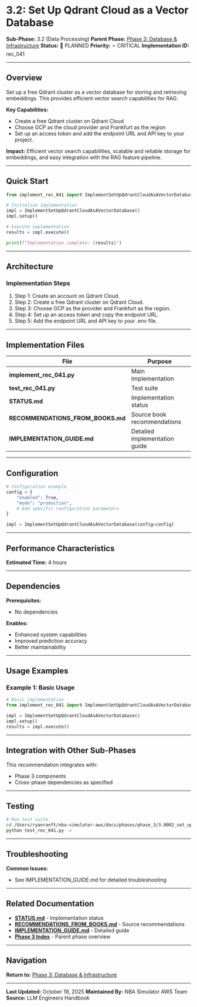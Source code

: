 # 3.2: Set Up Qdrant Cloud as a Vector Database

**Sub-Phase:** 3.2 (Data Processing)
**Parent Phase:** [Phase 3: Database & Infrastructure](../PHASE_3_INDEX.md)
**Status:** 🔵 PLANNED
**Priority:** ⭐ CRITICAL
**Implementation ID:** rec_041

---

## Overview

Set up a free Qdrant cluster as a vector database for storing and retrieving embeddings. This provides efficient vector search capabilities for RAG.

**Key Capabilities:**
- Create a free Qdrant cluster on Qdrant Cloud
- Choose GCP as the cloud provider and Frankfurt as the region
- Set up an access token and add the endpoint URL and API key to your project.

**Impact:**
Efficient vector search capabilities, scalable and reliable storage for embeddings, and easy integration with the RAG feature pipeline.

---

## Quick Start

```python
from implement_rec_041 import ImplementSetUpQdrantCloudAsAVectorDatabase

# Initialize implementation
impl = ImplementSetUpQdrantCloudAsAVectorDatabase()
impl.setup()

# Execute implementation
results = impl.execute()

print(f"Implementation complete: {results}")
```

---

## Architecture

### Implementation Steps

1. Step 1: Create an account on Qdrant Cloud.
2. Step 2: Create a free Qdrant cluster on Qdrant Cloud.
3. Step 3: Choose GCP as the provider and Frankfurt as the region.
4. Step 4: Set up an access token and copy the endpoint URL.
5. Step 5: Add the endpoint URL and API key to your .env file.

---

## Implementation Files

| File | Purpose |
|------|---------|
| **implement_rec_041.py** | Main implementation |
| **test_rec_041.py** | Test suite |
| **STATUS.md** | Implementation status |
| **RECOMMENDATIONS_FROM_BOOKS.md** | Source book recommendations |
| **IMPLEMENTATION_GUIDE.md** | Detailed implementation guide |

---

## Configuration

```python
# Configuration example
config = {
    "enabled": True,
    "mode": "production",
    # Add specific configuration parameters
}

impl = ImplementSetUpQdrantCloudAsAVectorDatabase(config=config)
```

---

## Performance Characteristics

**Estimated Time:** 4 hours

---

## Dependencies

**Prerequisites:**
- No dependencies

**Enables:**
- Enhanced system capabilities
- Improved prediction accuracy
- Better maintainability

---

## Usage Examples

### Example 1: Basic Usage

```python
# Basic implementation
from implement_rec_041 import ImplementSetUpQdrantCloudAsAVectorDatabase

impl = ImplementSetUpQdrantCloudAsAVectorDatabase()
impl.setup()
results = impl.execute()
```

---

## Integration with Other Sub-Phases

This recommendation integrates with:
- Phase 3 components
- Cross-phase dependencies as specified

---

## Testing

```bash
# Run test suite
cd /Users/ryanranft/nba-simulator-aws/docs/phases/phase_3/3.0002_set_up_qdrant_cloud_as_a_vector_database
python test_rec_041.py -v
```

---

## Troubleshooting

**Common Issues:**
- See IMPLEMENTATION_GUIDE.md for detailed troubleshooting

---

## Related Documentation

- **[STATUS.md](STATUS.md)** - Implementation status
- **[RECOMMENDATIONS_FROM_BOOKS.md](RECOMMENDATIONS_FROM_BOOKS.md)** - Source recommendations
- **[IMPLEMENTATION_GUIDE.md](IMPLEMENTATION_GUIDE.md)** - Detailed guide
- **[Phase 3 Index](../PHASE_3_INDEX.md)** - Parent phase overview

---

## Navigation

**Return to:** [Phase 3: Database & Infrastructure](../PHASE_3_INDEX.md)

---

**Last Updated:** October 19, 2025
**Maintained By:** NBA Simulator AWS Team
**Source:** LLM Engineers Handbook
